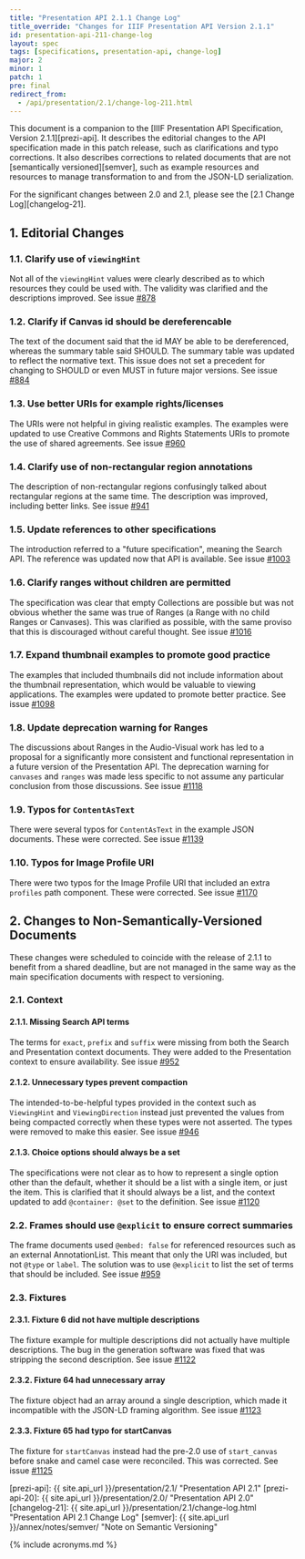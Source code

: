 ```yaml
---
title: "Presentation API 2.1.1 Change Log"
title_override: "Changes for IIIF Presentation API Version 2.1.1"
id: presentation-api-211-change-log
layout: spec
tags: [specifications, presentation-api, change-log]
major: 2
minor: 1
patch: 1
pre: final
redirect_from:
  - /api/presentation/2.1/change-log-211.html
---
```


This document is a companion to the [IIIF Presentation API Specification, Version 2.1.1][prezi-api]. It describes the editorial changes to the API specification made in this patch release, such as clarifications and typo corrections. It also describes corrections to related documents that are not [semantically versioned][semver], such as example resources and resources to manage transformation to and from the JSON-LD serialization.

For the significant changes between 2.0 and 2.1, please see the [2.1 Change Log][changelog-21].


## 1. Editorial Changes

### 1.1. Clarify use of `viewingHint`

Not all of the `viewingHint` values were clearly described as to which resources they could be used with. The validity was clarified and the descriptions improved.
See issue [#878](https://github.com/IIIF/iiif.io/issues/878)

### 1.2. Clarify if Canvas id should be dereferencable

The text of the document said that the id MAY be able to be dereferenced, whereas the summary table said SHOULD. The summary table was updated to reflect the normative text. This issue does not set a precedent for changing to SHOULD or even MUST in future major versions.
See issue [#884](https://github.com/IIIF/iiif.io/issues/884)

### 1.3. Use better URIs for example rights/licenses

The URIs were not helpful in giving realistic examples. The examples were updated to use Creative Commons and Rights Statements URIs to promote the use of shared agreements.
See issue [#960](https://github.com/IIIF/iiif.io/issues/960)

### 1.4. Clarify use of non-rectangular region annotations

The description of non-rectangular regions confusingly talked about rectangular regions at the same time.  The description was improved, including better links.
See issue [#941](https://github.com/IIIF/iiif.io/issues/941)

### 1.5. Update references to other specifications

The introduction referred to a "future specification", meaning the Search API. The reference was updated now that API is available.
See issue [#1003](https://github.com/IIIF/iiif.io/issues/1003)

### 1.6. Clarify ranges without children are permitted

The specification was clear that empty Collections are possible but was not obvious whether the same was true of Ranges (a Range with no child Ranges or Canvases).  This was clarified as possible, with the same proviso that this is discouraged without careful thought.
See issue [#1016](https://github.com/IIIF/iiif.io/issues/1016)

### 1.7. Expand thumbnail examples to promote good practice

The examples that included thumbnails did not include information about the thumbnail representation, which would be valuable to viewing applications.  The examples were updated to promote better practice.
See issue [#1098](https://github.com/IIIF/iiif.io/issues/1098)

### 1.8. Update deprecation warning for Ranges

The discussions about Ranges in the Audio-Visual work has led to a proposal for a significantly more consistent and functional representation in a future version of the Presentation API.  The deprecation warning for `canvases` and `ranges` was made less specific to not assume any particular conclusion from those discussions.
See issue [#1118](https://github.com/IIIF/iiif.io/issues/1118)

### 1.9. Typos for `ContentAsText`

There were several typos for `ContentAsText` in the example JSON documents. These were corrected.
See issue [#1139](https://github.com/IIIF/iiif.io/issues/1139)

### 1.10. Typos for Image Profile URI

There were two typos for the Image Profile URI that included an extra `profiles` path component. These were corrected.  See issue [#1170](https://github.com/IIIF/iiif.io/issues/1170)


## 2. Changes to Non-Semantically-Versioned Documents

These changes were scheduled to coincide with the release of 2.1.1 to benefit from a shared deadline, but are not managed in the same way as the main specification documents with respect to versioning.

### 2.1. Context

#### 2.1.1. Missing Search API terms

The terms for `exact`, `prefix` and `suffix` were missing from both the Search and Presentation context documents. They were added to the Presentation context to ensure availability.
See issue [#952](https://github.com/IIIF/iiif.io/issues/952)

#### 2.1.2. Unnecessary types prevent compaction

The intended-to-be-helpful types provided in the context such as `ViewingHint` and `ViewingDirection` instead just prevented the values from being compacted correctly when these types were not asserted. The types were removed to make this easier.
See issue [#946](https://github.com/IIIF/iiif.io/issues/946)

#### 2.1.3. Choice options should always be a set

The specifications were not clear as to how to represent a single option other than the default, whether it should be a list with a single item, or just the item. This is clarified that it should always be a list, and the context updated to add `@container: @set` to the definition.
See issue [#1120](https://github.com/IIIF/iiif.io/issues/946)

### 2.2. Frames should use `@explicit` to ensure correct summaries

The frame documents used `@embed: false` for referenced resources such as an external AnnotationList.  This meant that only the URI was included, but not `@type` or `label`. The solution was to use `@explicit` to list the set of terms that should be included.
See issue [#959](https://github.com/IIIF/iiif.io/issues/959)

### 2.3. Fixtures

#### 2.3.1. Fixture 6 did not have multiple descriptions

The fixture example for multiple descriptions did not actually have multiple descriptions.  The bug in the generation software was fixed that was stripping the second description.
See issue [#1122](https://github.com/IIIF/iiif.io/issues/1122)

#### 2.3.2. Fixture 64 had unnecessary array

The fixture object had an array around a single description, which made it incompatible with the JSON-LD framing algorithm.
See issue [#1123](https://github.com/IIIF/iiif.io/issues/1123)

#### 2.3.3. Fixture 65 had typo for startCanvas

The fixture for `startCanvas` instead had the pre-2.0 use of `start_canvas` before snake and camel case were reconciled.  This was corrected.
See issue [#1125](https://github.com/IIIF/iiif.io/issues/1125)

[prezi-api]: {{ site.api_url }}/presentation/2.1/ "Presentation API 2.1"
[prezi-api-20]: {{ site.api_url }}/presentation/2.0/ "Presentation API 2.0"
[changelog-21]: {{ site.api_url }}/presentation/2.1/change-log.html "Presentation API 2.1 Change Log"
[semver]: {{ site.api_url }}/annex/notes/semver/ "Note on Semantic Versioning"

{% include acronyms.md %}
